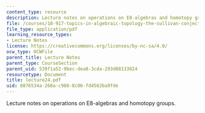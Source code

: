```yaml
---
content_type: resource
description: Lecture notes on operations on E8-algebras and homotopy groups.
file: /courses/18-917-topics-in-algebraic-topology-the-sullivan-conjecture-fall-2007/8876534a268ac9808c06fd4562ba9fde_lecture24.pdf
file_type: application/pdf
learning_resource_types:
- Lecture Notes
license: https://creativecommons.org/licenses/by-nc-sa/4.0/
ocw_type: OCWFile
parent_title: Lecture Notes
parent_type: CourseSection
parent_uid: 539f1a52-9bec-dea8-3cda-293d08133024
resourcetype: Document
title: lecture24.pdf
uid: 8876534a-268a-c980-8c06-fd4562ba9fde
---
```

Lecture notes on operations on E8-algebras and homotopy groups.